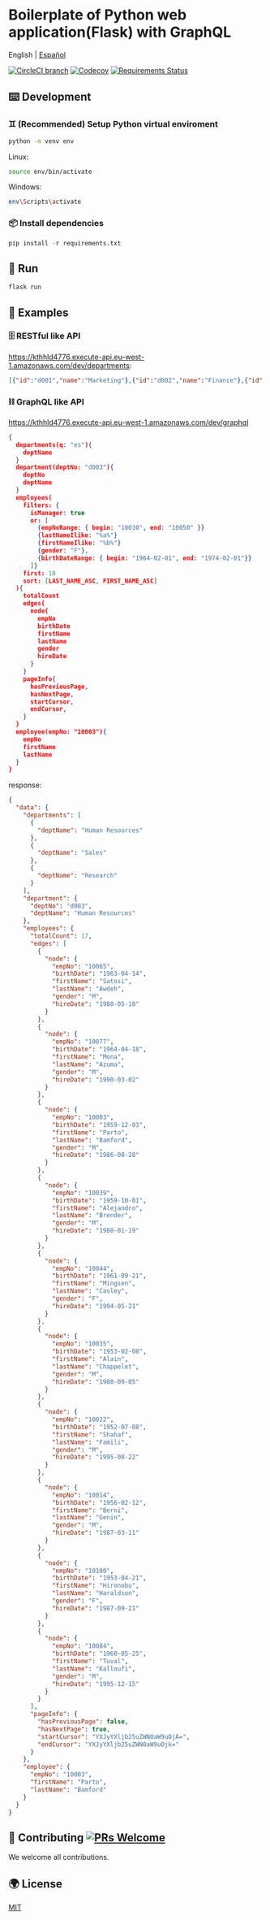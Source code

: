 # Boilerplate of Python web application(Flask) with GraphQL

English | [Español](./README-es_ES.md)

[![CircleCI branch](https://img.shields.io/circleci/build/github/melonmochi/flask-graphql-boilerplate/master.svg?style=flat-square)](https://circleci.com/gh/melonmochi/flask-graphql-boilerplate) [![Codecov](https://img.shields.io/codecov/c/github/melonmochi/flask-graphql-boilerplate/master.svg?style=flat-square)](https://codecov.io/gh/melonmochi/flask-graphql-boilerplate/branch/master) [![Requirements Status](https://requires.io/github/melonmochi/flask-graphql-boilerplate/requirements.svg?branch=master)](https://requires.io/github/melonmochi/flask-graphql-boilerplate/requirements/?branch=master)

## ⌨️ Development

### ♊ (Recommended) Setup Python virtual enviroment

```bash
python -m venv env
```

Linux:

```bash
source env/bin/activate
```

Windows:

```bash
env\Scripts\activate
```

### 📦 Install dependencies

```python
pip install -r requirements.txt
```

## 🏃 Run

```python
flask run
```

## 🦋 Examples

### 🗄️ RESTful like API

<https://kthhld4776.execute-api.eu-west-1.amazonaws.com/dev/departments>:

```json
[{"id":"d001","name":"Marketing"},{"id":"d002","name":"Finance"},{"id":"d003","name":"Human Resources"},{"id":"d004","name":"Production"},{"id":"d005","name":"Development"},{"id":"d006","name":"Quality Management"},{"id":"d007","name":"Sales"},{"id":"d008","name":"Research"},{"id":"d009","name":"Customer Service"}]
```

### ⛓️ GraphQL like API

<https://kthhld4776.execute-api.eu-west-1.amazonaws.com/dev/graphql>

```json
{
  departments(q: "es"){
    deptName
  }
  department(deptNo: "d003"){
    deptNo
    deptName
  }
  employees(
    filters: {
      isManager: true
      or: [
        {empNoRange: { begin: "10030", end: "10050" }}
        {lastNameIlike: "%a%"}
        {firstNameIlike: "%b%"}
        {gender: "F"},
        {birthDateRange: { begin: "1964-02-01", end: "1974-02-01"}}
      ]}
    first: 10
    sort: [LAST_NAME_ASC, FIRST_NAME_ASC]
  ){
    totalCount
    edges{
      node{
        empNo
        birthDate
        firstName
        lastName
        gender
        hireDate
      }
    }
    pageInfo{
      hasPreviousPage,
      hasNextPage,
      startCursor,
      endCursor,
    }
  }
  employee(empNo: "10003"){
    empNo
    firstName
    lastName
  }
}
```

response:

```json
{
  "data": {
    "departments": [
      {
        "deptName": "Human Resources"
      },
      {
        "deptName": "Sales"
      },
      {
        "deptName": "Research"
      }
    ],
    "department": {
      "deptNo": "d003",
      "deptName": "Human Resources"
    },
    "employees": {
      "totalCount": 17,
      "edges": [
        {
          "node": {
            "empNo": "10065",
            "birthDate": "1963-04-14",
            "firstName": "Satosi",
            "lastName": "Awdeh",
            "gender": "M",
            "hireDate": "1988-05-18"
          }
        },
        {
          "node": {
            "empNo": "10077",
            "birthDate": "1964-04-18",
            "firstName": "Mona",
            "lastName": "Azuma",
            "gender": "M",
            "hireDate": "1990-03-02"
          }
        },
        {
          "node": {
            "empNo": "10003",
            "birthDate": "1959-12-03",
            "firstName": "Parto",
            "lastName": "Bamford",
            "gender": "M",
            "hireDate": "1986-08-28"
          }
        },
        {
          "node": {
            "empNo": "10039",
            "birthDate": "1959-10-01",
            "firstName": "Alejandro",
            "lastName": "Brender",
            "gender": "M",
            "hireDate": "1988-01-19"
          }
        },
        {
          "node": {
            "empNo": "10044",
            "birthDate": "1961-09-21",
            "firstName": "Mingsen",
            "lastName": "Casley",
            "gender": "F",
            "hireDate": "1994-05-21"
          }
        },
        {
          "node": {
            "empNo": "10035",
            "birthDate": "1953-02-08",
            "firstName": "Alain",
            "lastName": "Chappelet",
            "gender": "M",
            "hireDate": "1988-09-05"
          }
        },
        {
          "node": {
            "empNo": "10022",
            "birthDate": "1952-07-08",
            "firstName": "Shahaf",
            "lastName": "Famili",
            "gender": "M",
            "hireDate": "1995-08-22"
          }
        },
        {
          "node": {
            "empNo": "10014",
            "birthDate": "1956-02-12",
            "firstName": "Berni",
            "lastName": "Genin",
            "gender": "M",
            "hireDate": "1987-03-11"
          }
        },
        {
          "node": {
            "empNo": "10100",
            "birthDate": "1953-04-21",
            "firstName": "Hironobu",
            "lastName": "Haraldson",
            "gender": "F",
            "hireDate": "1987-09-21"
          }
        },
        {
          "node": {
            "empNo": "10084",
            "birthDate": "1960-05-25",
            "firstName": "Tuval",
            "lastName": "Kalloufi",
            "gender": "M",
            "hireDate": "1995-12-15"
          }
        }
      ],
      "pageInfo": {
        "hasPreviousPage": false,
        "hasNextPage": true,
        "startCursor": "YXJyYXljb25uZWN0aW9uOjA=",
        "endCursor": "YXJyYXljb25uZWN0aW9uOjk="
      }
    },
    "employee": {
      "empNo": "10003",
      "firstName": "Parto",
      "lastName": "Bamford"
    }
  }
}
```

## 🤝 Contributing [![PRs Welcome](https://img.shields.io/badge/PRs-welcome-brightgreen.svg?style=flat-square)](http://makeapullrequest.com)

We welcome all contributions.

## 🌍 License

[MIT](https://github.com/melonmochi/flask-graphql-boilerplate/blob/master/LICENSE)
